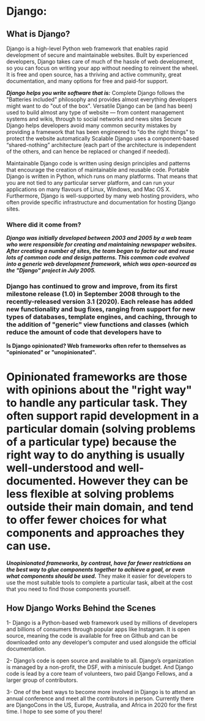 # Django:

## What is Django?
Django is a high-level Python web framework that enables rapid development of secure and maintainable websites. Built by experienced developers, Django takes care of much of the hassle of web development, so you can focus on writing your app without needing to reinvent the wheel. It is free and open source, has a thriving and active community, great documentation, and many options for free and paid-for support.

***Django helps you write software that is:***
Complete Django follows the "Batteries included" philosophy and provides almost everything developers might want to do "out of the box".
Versatile Django can be (and has been) used to build almost any type of website — from content management systems and wikis, through to social networks and news sites
Secure Django helps developers avoid many common security mistakes by providing a framework that has been engineered to "do the right things" to protect the website automatically
Scalable Django uses a component-based “shared-nothing” architecture (each part of the architecture is independent of the others, and can hence be replaced or changed if needed).

Maintainable Django code is written using design principles and patterns that encourage the creation of maintainable and reusable code.
Portable Django is written in Python, which runs on many platforms. That means that you are not tied to any particular server platform, and can run your applications on many flavours of Linux, Windows, and Mac OS X. Furthermore, Django is well-supported by many web hosting providers, who often provide specific infrastructure and documentation for hosting Django sites.

### Where did it come from?

***Django was initially developed between 2003 and 2005 by a web team who were responsible for creating and maintaining newspaper websites. After creating a number of sites, the team began to factor out and reuse lots of common code and design patterns. This common code evolved into a generic web development framework, which was open-sourced as the "Django" project in July 2005.***

### Django has continued to grow and improve, from its first milestone release (1.0) in September 2008 through to the recently-released version 3.1 (2020). Each release has added new functionality and bug fixes, ranging from support for new types of databases, template engines, and caching, through to the addition of "generic" view functions and classes (which reduce the amount of code that developers have to

**Is Django opinionated? Web frameworks often refer to themselves as "opinionated" or "unopinionated".**

# Opinionated frameworks are those with opinions about the "right way" to handle any particular task. They often support rapid development in a particular domain (solving problems of a particular type) because the right way to do anything is usually well-understood and well-documented. However they can be less flexible at solving problems outside their main domain, and tend to offer fewer choices for what components and approaches they can use.

***Unopinionated frameworks, by contrast, have far fewer restrictions on the best way to glue components together to achieve a goal, or even what components should be used.***
They make it easier for developers to use the most suitable tools to complete a particular task, albeit at the cost that you need to find those components yourself.

## How Django Works Behind the Scenes
1- Django is a Python-based web framework used by millions of developers and billions of consumers through popular apps like Instagram. It is open source, meaning the code is available for free on Github and can be downloaded onto any developer’s computer and used alongside the official documentation.

2- Django’s code is open source and available to all. Django’s organization is managed by a non-profit, the DSF, with a miniscule budget. And Django code is lead by a core team of volunteers, two paid Django Fellows, and a larger group of contributors.

3- One of the best ways to become more involved in Django is to attend an annual conference and meet all the contributors in person. Currently there are DjangoCons in the US, Europe, Australia, and Africa in 2020 for the first time. I hope to see some of you there!
